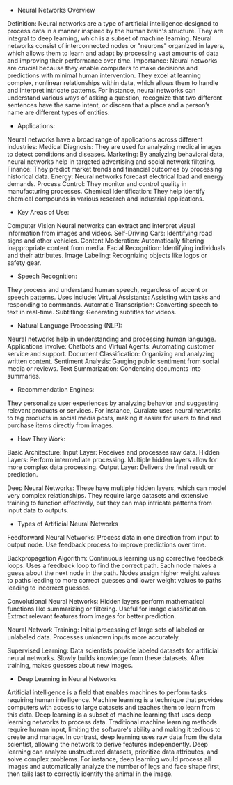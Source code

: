 - Neural Networks Overview

Definition: Neural networks are a type of artificial intelligence designed to process data in a manner inspired by the human brain's structure. They are integral to deep learning, which is a subset of machine learning. Neural networks consist of interconnected nodes or "neurons" organized in layers, which allows them to learn and adapt by processing vast amounts of data and improving their performance over time.
Importance: Neural networks are crucial because they enable computers to make decisions and predictions with minimal human intervention. They excel at learning complex, nonlinear relationships within data, which allows them to handle and interpret intricate patterns. For instance, neural networks can understand various ways of asking a question, recognize that two different sentences have the same intent, or discern that a place and a person’s name are different types of entities.

* Applications:
  
Neural networks have a broad range of applications across different industries:
Medical Diagnosis: They are used for analyzing medical images to detect conditions and diseases.
Marketing: By analyzing behavioral data, neural networks help in targeted advertising and social network filtering.
Finance: They predict market trends and financial outcomes by processing historical data.
Energy: Neural networks forecast electrical load and energy demands.
Process Control: They monitor and control quality in manufacturing processes.
Chemical Identification: They help identify chemical compounds in various research and industrial applications.

- Key Areas of Use:

Computer Vision:Neural networks can extract and interpret visual information from images and videos. 
Self-Driving Cars: Identifying road signs and other vehicles.
Content Moderation: Automatically filtering inappropriate content from media.
Facial Recognition: Identifying individuals and their attributes.
Image Labeling: Recognizing objects like logos or safety gear.

- Speech Recognition:

They process and understand human speech, regardless of accent or speech patterns. Uses include:
Virtual Assistants: Assisting with tasks and responding to commands.
Automatic Transcription: Converting speech to text in real-time.
Subtitling: Generating subtitles for videos.

* Natural Language Processing (NLP):

Neural networks help in understanding and processing human language. Applications involve:
Chatbots and Virtual Agents: Automating customer service and support.
Document Classification: Organizing and analyzing written content.
Sentiment Analysis: Gauging public sentiment from social media or reviews.
Text Summarization: Condensing documents into summaries.

* Recommendation Engines:

They personalize user experiences by analyzing behavior and suggesting relevant products or services. For instance, Curalate uses neural networks to tag products in social media posts, making it easier for users to find and purchase items directly from images.

* How They Work:

Basic Architecture:
Input Layer: Receives and processes raw data.
Hidden Layers: Perform intermediate processing. Multiple hidden layers allow for more complex data processing.
Output Layer: Delivers the final result or prediction.

Deep Neural Networks:
These have multiple hidden layers, which can model very complex relationships. They require large datasets and extensive training to function effectively, but they can map intricate patterns from input data to outputs.

* Types of Artificial Neural Networks

Feedforward Neural Networks:
Process data in one direction from input to output node.
Use feedback process to improve predictions over time.

Backpropagation Algorithm:
Continuous learning using corrective feedback loops.
Uses a feedback loop to find the correct path.
Each node makes a guess about the next node in the path.
Nodes assign higher weight values to paths leading to more correct guesses and lower weight values to paths leading to incorrect guesses.

Convolutional Neural Networks:
Hidden layers perform mathematical functions like summarizing or filtering.
Useful for image classification.
Extract relevant features from images for better prediction.

Neural Network Training:
Initial processing of large sets of labeled or unlabeled data.
Processes unknown inputs more accurately.

Supervised Learning:
Data scientists provide labeled datasets for artificial neural networks.
Slowly builds knowledge from these datasets.
After training, makes guesses about new images.

* Deep Learning in Neural Networks

Artificial intelligence is a field that enables machines to perform tasks requiring human intelligence.
Machine learning is a technique that provides computers with access to large datasets and teaches them to learn from this data.
Deep learning is a subset of machine learning that uses deep learning networks to process data.
Traditional machine learning methods require human input, limiting the software's ability and making it tedious to create and manage.
In contrast, deep learning uses raw data from the data scientist, allowing the network to derive features independently.
Deep learning can analyze unstructured datasets, prioritize data attributes, and solve complex problems.
For instance, deep learning would process all images and automatically analyze the number of legs and face shape first, then tails last to correctly identify the animal in the image.
